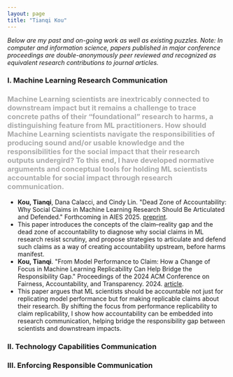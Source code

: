 ```yaml
---
layout: page
title: "Tianqi Kou"
---
```


_Below are my past and on-going work as well as existing puzzles. Note: In computer and information science, papers published in major conference proceedings are double-anonymously peer reviewed and recognized as equivalent research contributions to journal articles._

### I. Machine Learning Research Communication 
### <span style="color: #A9A9A9;">Machine Learning scientists are inextricably connected to downstream impact but it remains a challenge to trace concrete paths of their “foundational” research to harms, a distinguishing feature from ML practitioners. How should Machine Learning scientists navigate the responsibilities of producing sound and/or usable knowledge and the responsibilities for the social impact that their research outputs undergird? To this end, I have developed normative arguments and conceptual tools for holding ML scientists accountable for social impact through research communication.</span>

- **Kou, Tianqi**, Dana Calacci, and Cindy Lin. "Dead Zone of Accountability: Why Social Claims in Machine Learning Research Should Be Articulated and Defended." Forthcoming in AIES 2025. [preprint](https://arxiv.org/pdf/2404.13131?).
 - This paper introduces the concepts of the claim–reality gap and the dead zone of accountability to diagnose why social claims in ML research resist scrutiny, and propose strategies to articulate and defend such claims as a way of creating accountability upstream, before harms manifest.
- **Kou, Tianqi**. "From Model Performance to Claim: How a Change of Focus in Machine Learning Replicability Can Help Bridge the Responsibility Gap." Proceedings of the 2024 ACM Conference on Fairness, Accountability, and Transparency. 2024. [article](https://arxiv.org/pdf/2404.13131?).
 - This paper argues that ML scientists should be accountable not just for replicating model performance but for making replicable claims about their research. By shifting the focus from performance replicability to claim replicability, I show how accountability can be embedded into research communication, helping bridge the responsibility gap between scientists and downstream impacts.

### II. Technology Capabilities Communication



### III. Enforcing Responsible Communication
